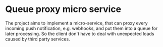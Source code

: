 # Queue proxy micro service

The project aims to implement a micro-service, that can proxy every incoming push notification, e.g. webhooks, and put them into a queue for later processing. So the client don't have to deal with unexpected loads caused by third party services.

